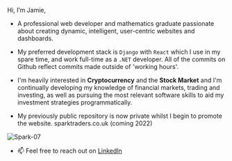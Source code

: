 Hi, I’m Jamie,

- A professional web developer and mathematics graduate passionate about creating dynamic, intelligent, user-centric websites and dashboards.

- My preferred development stack is `Django` with `React` which I use in my spare time, and work full-time as a `.NET` developer. All of the commits on Github reflect commits made outside of 'working hours'.

- I'm heavily interested in **Cryptocurrency** and the **Stock Market** and I'm continually developing my knowledge of financial markets, trading and investing, as well as pursuing the most relevant software skills to aid my investment strategies programmatically.

- My previously public repository is now private whilst I begin to promote the website. sparktraders.co.uk (coming 2022)

![Spark-07](https://user-images.githubusercontent.com/69197760/134253839-5ee7ddfd-2c27-457e-b916-a8f160b5b10d.png)

- 📫 Feel free to reach out on [LinkedIn](https://www.linkedin.com/in/jamie-turek-95b338106/)

<!---
J-TUREK/J-TUREK is a ✨ special ✨ repository because its `README.md` (this file) appears on your GitHub profile.
You can click the Preview link to take a look at your changes.
--->
